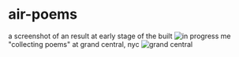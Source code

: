 # air-poems

a screenshot of an result at early stage of the built
![in progress](http://)
me "collecting poems" at grand central, nyc
![grand central](http://)